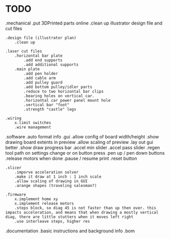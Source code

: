 TODO
=====

.mechanical
	.put 3DPrinted parts online
	.clean up illustrator design file and cut files

	.design file (illustrator plan)
		.clean up

	.laser cut files
		.horizontal bar plate
			.add end supports
			.add additional supports
		.main plate
			.add pen holder
			.add cable arm
			.add pulley guard
			.add bottom pulley/idler parts
			.reduce to two horizontal bar clips
			.bearing holes on vertical car.
			.horizontal car power panel mount hole
			.vertical bar "foot"
			.strength "castle" legs

	.wiring
		x.limit switches
		.wire management

.software
	.auto format info
	.gui
		.allow config of board width/height
		.show drawing board extents in preview
		.allow scaling of preview
		.lay out gui better
		.show draw progress bar
		.accel min slider
		.accel pass slider
		.regen tool path on settings change or on button press
		.pen up / pen down buttons
		.release motors when done
		.pause / resume print
		.reset button

	.slicer
		.imporve acceleration solver
		.make it draw at 1 inch : 1 inch scale
		.allow scaling of drawing in GUI
		.arange shapes (traveling salesman?)

	.firmware
		x.implement home xy
		x.implement release motors
		.steps block, so diag 45 is not faster than up then over. this impacts acceleration, and means that when drawing a mostly vertical diag, there are little stutters when it moves left right
		.use interleave steps, higher res

.documentation
	.basic instructions and background info
	.bom
